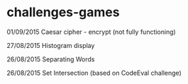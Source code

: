 # challenges-games
01/09/2015 Caesar cipher - encrypt (not fully functioning)

27/08/2015 Histogram display

26/08/2015 Separating Words

26/08/2015 Set Intersection (based on CodeEval challenge)
